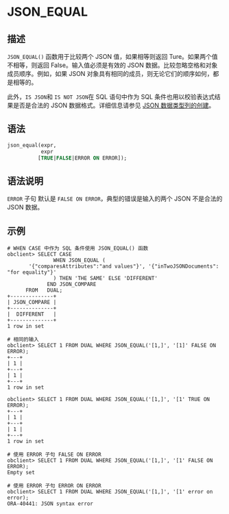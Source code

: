 # JSON_EQUAL

## 描述

`JSON_EQUAL()` 函数用于比较两个 JSON 值，如果相等则返回 Ture。如果两个值不相等，则返回 False。输入值必须是有效的 JSON 数据。比较忽略空格和对象成员顺序。例如，如果 JSON 对象具有相同的成员，则无论它们的顺序如何，都是相等的。

此外，`IS JSON`和 `IS NOT JSON`在 SQL 语句中作为 SQL 条件也用以校验表达式结果是否是合法的 JSON 数据格式。详细信息请参见 [JSON 数据类型列的创建](../../../../3.basic-elements-of-oracle-mode/1.built-in-data-types-of-oracle-mode/10.json-formatted-data-type-oracle-mode/2.create-json-data-type-columns-of-oracle-mode.md)。

## 语法

```sql
json_equal(expr,
           expr
          [TRUE|FALSE|ERROR ON ERROR]);
```

## 语法说明

`ERROR` 子句 默认是 `FALSE ON ERROR`，典型的错误是输入的两个 JSON 不是合法的  JSON 数据。

## 示例

```shell
# WHEN CASE 中作为 SQL 条件使用 JSON_EQUAL() 函数
obclient> SELECT CASE
               WHEN JSON_EQUAL (
       '{"comparesAttributes":"and values"}', '{"inTwoJSONDocuments": "for equality"}'
               ) THEN 'THE SAME' ELSE 'DIFFERENT'
             END JSON_COMPARE
      FROM   DUAL;
+--------------+
| JSON_COMPARE |
+--------------+
|  DIFFERENT   |
+--------------+
1 row in set 

# 相同的输入
obclient> SELECT 1 FROM DUAL WHERE JSON_EQUAL('[1,]', '[1]' FALSE ON ERROR);
+---+
| 1 |
+---+
| 1 |
+---+
1 row in set 

obclient> SELECT 1 FROM DUAL WHERE JSON_EQUAL('[1,]', '[1' TRUE ON ERROR);
+---+
| 1 |
+---+
| 1 |
+---+
1 row in set 

# 使用 ERROR 子句 FALSE ON ERROR
obclient> SELECT 1 FROM DUAL WHERE JSON_EQUAL('[1,]', '[1' FALSE ON ERROR);
Empty set 

# 使用 ERROR 子句 ERROR ON ERROR
obclient> SELECT 1 FROM DUAL WHERE JSON_EQUAL('[1,]', '[1' error on error);
ORA-40441: JSON syntax error
```
